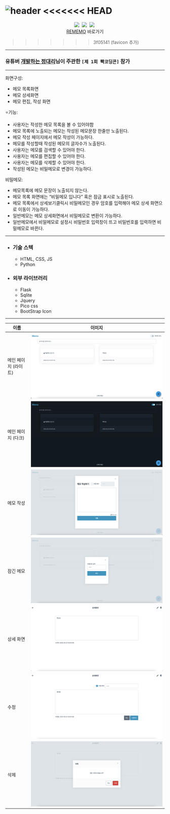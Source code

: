 ![header](https://capsule-render.vercel.app/api?type=waving&color=gradient&height=200&section=header&text=REMEMO&fontSize=90)
<<<<<<< HEAD
=======
<div align="center">
    <img src="https://img.shields.io/badge/Flask-000000?style=flat-square&logo=Flask&logoColor=white"/></a>&nbsp 
    <img src="https://img.shields.io/badge/Python-3776AB?style=flat-square&logo=Python&logoColor=white"/></a>&nbsp 
    <img src="https://img.shields.io/badge/SQLite-003B57?style=flat-square&logo=SQLite&logoColor=white"/></a>&nbsp
    <br>
    <a href="http://rememo.kro.kr:5001/">REMEMO</a> 바로가기
</div>

>>>>>>> 3f05141 (favicon 추가)
* * *
### 유튜버 [개발하는 정대리](https://www.youtube.com/c/%EA%B0%9C%EB%B0%9C%ED%95%98%EB%8A%94%EC%A0%95%EB%8C%80%EB%A6%AC)님이 주관한  `[제 1회 빡코딩콘]` 참가
* * *
화면구성:
- 메모 목록화면
- 메모 상세화면
- 메모 편집, 작성 화면 

⭐️기능:
- 사용자는 작성한 메모 목록을 볼 수 있어야함 
- 메모 목록에 노출되는 메모는 작성된 메모문장 한줄만 노출된다.
- 메모 작성 페이지에서 메모 작성이 가능하다.
- 메모를 작성할때 작성된 메모의 글자수가 노출된다.
- 사용자는 메모를 검색할 수 있어야 한다.
- 사용자는 메모를 편집할 수 있어야 한다.
- 사용자는 메모를 삭제할 수 있어야 한다.
- 작성된 메모는 비밀메모로 변경이 가능하다.

비밀메모: 
- 메모목록에 메모 문장이 노출되지 않는다.
- 메모 목록 화면에는 “비밀메모 입니다” 혹은 잠금 표시로 노출된다.
- 메모 목록에서 상세보기클릭시 비밀메모인 경우 암호를 입력해야 메모 상세 화면으로 이동이 가능하다.
- 일반메모는 메모 상세화면에서 비밀메모로 변환이 가능하다.
- 일반메모에서 비밀메모로 설정시 비밀번호 입력창이 뜨고 비밀번호를 입력하면 비밀메모로 바뀐다.
* * *
- ### 기술 스텍
    - HTML, CSS, JS
    - Python
- ### 외부 라이브러리
    - Flask
    - Sqlite
    - Jquery
    - Pico css
    - BootStrap Icon

* * *
|이름|이미지|
|--|--|
|메인 페이지 (라이트)|<img src="static/img/main-light.png">|
|메인 페이지 (다크)|<img src="static/img/main-dark.png">|
|메모 작성|<img src="static/img/write-memo.png">|
|잠긴 메모|<img src="static/img/locked-memo.png">|
|상세 화면|<img src="static/img/detail.png">|
|수정|<img src="static/img/edit.png">|
|삭제|<img src="static/img/delete.png">|
